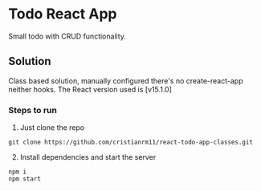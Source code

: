 # Todo React App

Small todo with CRUD functionality.

## Solution

Class based solution, manually configured there's no create-react-app neither hooks. The React version used is [v15.1.0]

### Steps to run
1. Just clone the repo

```
git clone https://github.com/cristianrm11/react-todo-app-classes.git
```

2. Install dependencies and start the server
```
npm i
npm start
```